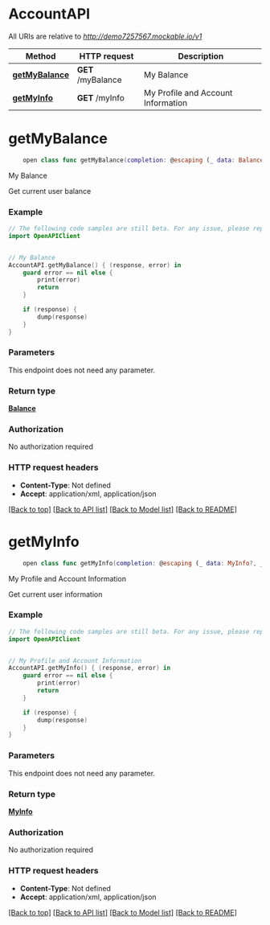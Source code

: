 # AccountAPI

All URIs are relative to *http://demo7257567.mockable.io/v1*

Method | HTTP request | Description
------------- | ------------- | -------------
[**getMyBalance**](AccountAPI.md#getmybalance) | **GET** /myBalance | My Balance
[**getMyInfo**](AccountAPI.md#getmyinfo) | **GET** /myInfo | My Profile and Account Information


# **getMyBalance**
```swift
    open class func getMyBalance(completion: @escaping (_ data: Balance?, _ error: Error?) -> Void)
```

My Balance

Get current user balance

### Example 
```swift
// The following code samples are still beta. For any issue, please report via http://github.com/OpenAPITools/openapi-generator/issues/new
import OpenAPIClient


// My Balance
AccountAPI.getMyBalance() { (response, error) in
    guard error == nil else {
        print(error)
        return
    }

    if (response) {
        dump(response)
    }
}
```

### Parameters
This endpoint does not need any parameter.

### Return type

[**Balance**](Balance.md)

### Authorization

No authorization required

### HTTP request headers

 - **Content-Type**: Not defined
 - **Accept**: application/xml, application/json

[[Back to top]](#) [[Back to API list]](../README.md#documentation-for-api-endpoints) [[Back to Model list]](../README.md#documentation-for-models) [[Back to README]](../README.md)

# **getMyInfo**
```swift
    open class func getMyInfo(completion: @escaping (_ data: MyInfo?, _ error: Error?) -> Void)
```

My Profile and Account Information

Get current user information

### Example 
```swift
// The following code samples are still beta. For any issue, please report via http://github.com/OpenAPITools/openapi-generator/issues/new
import OpenAPIClient


// My Profile and Account Information
AccountAPI.getMyInfo() { (response, error) in
    guard error == nil else {
        print(error)
        return
    }

    if (response) {
        dump(response)
    }
}
```

### Parameters
This endpoint does not need any parameter.

### Return type

[**MyInfo**](MyInfo.md)

### Authorization

No authorization required

### HTTP request headers

 - **Content-Type**: Not defined
 - **Accept**: application/xml, application/json

[[Back to top]](#) [[Back to API list]](../README.md#documentation-for-api-endpoints) [[Back to Model list]](../README.md#documentation-for-models) [[Back to README]](../README.md)

